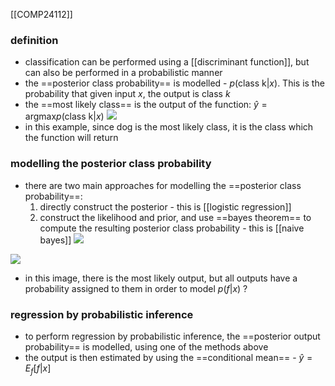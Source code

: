 [[COMP24112]]

### definition
- classification can be performed using a [[discriminant function]], but can also be performed in a probabilistic manner
- the ==posterior class probability== is modelled - $p(\textrm{class k}|x)$. This is the probability that given input $x$, the output is class $k$
- the ==most likely class== is the output of the function: $\hat{y} = \textrm{argmax} p(\textrm{class k}|x)$
![](https://i.imgur.com/0fzWlq8.png)
- in this example, since dog is the most likely class, it is the class which the function will return

### modelling the posterior class probability
- there are two main approaches for modelling the ==posterior class probability==:
	1. directly construct the posterior - this is [[logistic regression]]
	2. construct the likelihood and prior, and use ==bayes theorem== to compute the resulting posterior class probability - this is [[naive bayes]]
![](https://i.imgur.com/4fy7eZm.png)

![](https://i.imgur.com/2LOBMtF.png)

- in this image, there is the most likely output, but all outputs have a probability assigned to them in order to model $p(f|x)$ ?

### regression by probabilistic inference
- to perform regression by probabilistic inference, the ==posterior output probability== is modelled, using one of the methods above
- the output is then estimated by using the ==conditional mean== - $\hat{y} = E_f[f|x]$